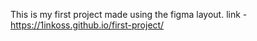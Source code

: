 This is my first project made using the figma layout.
link - https://1inkoss.github.io/first-project/
